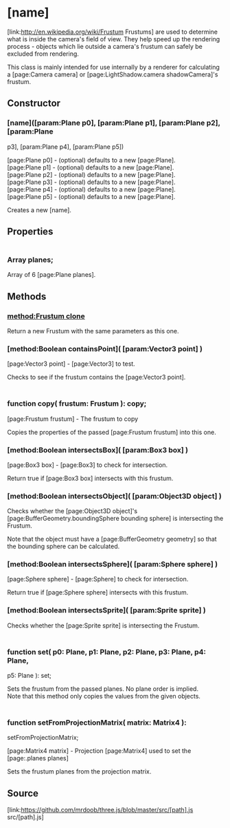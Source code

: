 # [name]

[link:http://en.wikipedia.org/wiki/Frustum Frustums] are used to determine
what is inside the camera's field of view. They help speed up the rendering
process - objects which lie outside a camera's frustum can safely be excluded
from rendering.  
  
This class is mainly intended for use internally by a renderer for calculating
a [page:Camera camera] or [page:LightShadow.camera shadowCamera]'s frustum.

## Constructor

###  [name]([param:Plane p0], [param:Plane p1], [param:Plane p2], [param:Plane
p3], [param:Plane p4], [param:Plane p5])

[page:Plane p0] - (optional) defaults to a new [page:Plane].  
[page:Plane p1] - (optional) defaults to a new [page:Plane].  
[page:Plane p2] - (optional) defaults to a new [page:Plane].  
[page:Plane p3] - (optional) defaults to a new [page:Plane].  
[page:Plane p4] - (optional) defaults to a new [page:Plane].  
[page:Plane p5] - (optional) defaults to a new [page:Plane].  
  
Creates a new [name].

## Properties

### <br/> Array planes; <br/>

Array of 6 [page:Plane planes].

## Methods

### [method:Frustum clone]()

Return a new Frustum with the same parameters as this one.

### [method:Boolean containsPoint]( [param:Vector3 point] )

[page:Vector3 point] - [page:Vector3] to test.  
  
Checks to see if the frustum contains the [page:Vector3 point].

### <br/> function copy( frustum: Frustum ): copy; <br/>

[page:Frustum frustum] - The frustum to copy  
  
Copies the properties of the passed [page:Frustum frustum] into this one.

### [method:Boolean intersectsBox]( [param:Box3 box] )

[page:Box3 box] - [page:Box3] to check for intersection.  
  
Return true if [page:Box3 box] intersects with this frustum.

### [method:Boolean intersectsObject]( [param:Object3D object] )

Checks whether the [page:Object3D object]'s
[page:BufferGeometry.boundingSphere bounding sphere] is intersecting the
Frustum.  
  
Note that the object must have a [page:BufferGeometry geometry] so that the
bounding sphere can be calculated.

### [method:Boolean intersectsSphere]( [param:Sphere sphere] )

[page:Sphere sphere] - [page:Sphere] to check for intersection.  
  
Return true if [page:Sphere sphere] intersects with this frustum.

### [method:Boolean intersectsSprite]( [param:Sprite sprite] )

Checks whether the [page:Sprite sprite] is intersecting the Frustum.  
  

### <br/> function set( p0: Plane, p1: Plane, p2: Plane, p3: Plane, p4: Plane,
p5: Plane ): set; <br/>

Sets the frustum from the passed planes. No plane order is implied.  
Note that this method only copies the values from the given objects.

### <br/> function setFromProjectionMatrix( matrix: Matrix4 ):
setFromProjectionMatrix; <br/>

[page:Matrix4 matrix] - Projection [page:Matrix4] used to set the
[page:.planes planes]  
  
Sets the frustum planes from the projection matrix.

## Source

[link:https://github.com/mrdoob/three.js/blob/master/src/[path].js
src/[path].js]

